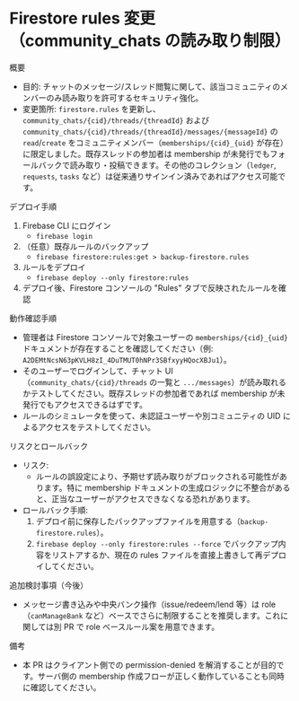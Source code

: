 # Firestore rules 変更（community_chats の読み取り制限）

概要
- 目的: チャットのメッセージ/スレッド閲覧に関して、該当コミュニティのメンバーのみ読み取りを許可するセキュリティ強化。
- 変更箇所: `firestore.rules` を更新し、`community_chats/{cid}/threads/{threadId}` および `community_chats/{cid}/threads/{threadId}/messages/{messageId}` の `read`/`create` をコミュニティメンバー（`memberships/{cid}_{uid}` が存在）に限定しました。既存スレッドの参加者は membership が未発行でもフォールバックで読み取り・投稿できます。その他のコレクション（`ledger`, `requests`, `tasks` など）は従来通りサインイン済みであればアクセス可能です。

デプロイ手順
1. Firebase CLI にログイン
   - `firebase login`
2. （任意）既存ルールのバックアップ
   - `firebase firestore:rules:get > backup-firestore.rules`
3. ルールをデプロイ
   - `firebase deploy --only firestore:rules`
4. デプロイ後、Firestore コンソールの "Rules" タブで反映されたルールを確認

動作確認手順
- 管理者は Firestore コンソールで対象ユーザーの `memberships/{cid}_{uid}` ドキュメントが存在することを確認してください（例: `A2DEMtNcsN63pKVLH8zI_4DuTMUT0hNPr3SBfxyyHQocXBJu1`）。
- そのユーザーでログインして、チャット UI（`community_chats/{cid}/threads` の一覧と `.../messages`）が読み取れるかテストしてください。既存スレッドの参加者であれば membership が未発行でもアクセスできるはずです。
- ルールのシミュレータを使って、未認証ユーザーや別コミュニティの UID によるアクセスをテストしてください。

リスクとロールバック
- リスク:
  - ルールの誤設定により、予期せず読み取りがブロックされる可能性があります。特に membership ドキュメントの生成ロジックに不整合があると、正当なユーザーがアクセスできなくなる恐れがあります。
- ロールバック手順:
  1. デプロイ前に保存したバックアップファイルを用意する（`backup-firestore.rules`）。
  2. `firebase deploy --only firestore:rules --force` でバックアップ内容をリストアするか、現在の rules ファイルを直接上書きして再デプロイしてください。

追加検討事項（今後）
- メッセージ書き込みや中央バンク操作（issue/redeem/lend 等）は role（`canManageBank` など）ベースでさらに制限することを推奨します。これに関しては別 PR で role ベースルール案を用意できます。

備考
- 本 PR はクライアント側での permission-denied を解消することが目的です。サーバ側の membership 作成フローが正しく動作していることも同時に確認してください。

